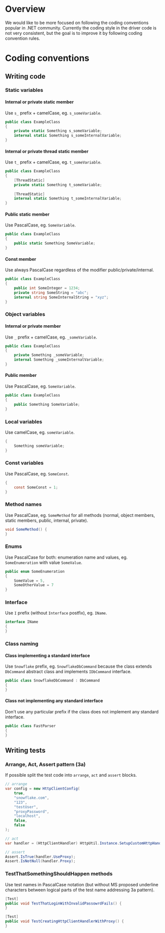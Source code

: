 # Overview

We would like to be more focused on following the coding conventions popular in .NET community.
Currently the coding style in the driver code is not very consistent, but the goal is to improve it
by following coding convention rules.

# Coding conventions

## Writing code

### Static variables

#### Internal or private static member

Use `s_` prefix + camelCase, eg. `s_someVariable`.

```csharp
public class ExampleClass
{
    private static Something s_someVariable;
    internal static Something s_someInternalVariable;
}
```

#### Internal or private thread static member

Use `t_` prefix + camelCase, eg. `t_someVariable`.

```csharp
public class ExampleClass
{
    [ThreadStatic]
    private static Something t_someVariable;
    
    [ThreadStatic]
    internal static Something t_someInternalVariable;
}
```

#### Public static member

Use PascalCase, eg. `SomeVariable`.

```csharp
public class ExampleClass
{
    public static Something SomeVariable;
}
```
#### Const member

Use always PascalCase regardless of the modifier public/private/internal.

```csharp
public class ExampleClass
{
    public int SomeInteger = 1234;
    private string SomeString = "abc";
    internal string SomeInternalString = "xyz";
}
```

### Object variables

#### Internal or private member

Use `_` prefix + camelCase, eg. `_someVariable`.

```csharp
public class ExampleClass
{
    private Something _someVariable;
    internal Something _someInternalVariable;
}
```

#### Public member

Use PascalCase, eg. `SomeVariable`.

```csharp
public class ExampleClass
{
    public Something SomeVariable;
}
```

### Local variables

Use camelCase, eg. `someVariable`.

```csharp
{
    Something someVariable;
}
```

### Const variables

Use PascalCase, eg. `SomeConst`.

```csharp
{
    const SomeConst = 1;
}
```

### Method names

Use PascalCase, eg. `SomeMethod` for all methods (normal, object members, static members, public, internal, private).

```csharp
void SomeMethod() {
}
```

### Enums

Use PascalCase for both: enumeration name and values, eg. `SomeEnumeration` with value `SomeValue`.

```csharp
public enum SomeEnumeration
{
    SomeValue = 5,
    SomeOtherValue = 7
}
```

### Interface

Use `I` prefix (without `Interface` postfix), eg. `IName`.

```csharp
interface IName
{
}
```

### Class naming

#### Class implementing a standard interface

Use `Snowflake` prefix, eg. `SnowflakeDbCommand` because the class extends `DbCommand` abstract class and implements `IDbCommand` interface.

```csharp
public class SnowflakeDbCommand : DbCommand
{
}
```

#### Class not implementing any standard interface

Don't use any particular prefix if the class does not implement any standard interface. 

```csharp
public class FastParser
{
}
```

## Writing tests

### Arrange, Act, Assert pattern (3a)

If possible split the test code into `arrange`, `act` and `assert` blocks.

```csharp
// arrange
var config = new HttpClientConfig(
    true,
    "snowflake.com",
    "123",
    "testUser",
    "proxyPassword",
    "localhost", 
    false,
    false
);

// act
var handler = (HttpClientHandler) HttpUtil.Instance.SetupCustomHttpHandler(config);

// assert
Assert.IsTrue(handler.UseProxy);
Assert.IsNotNull(handler.Proxy);
```

### TestThatSomethingShouldHappen methods

Use test names in PascalCase notation (but without MS proposed underline characters between logical parts of the test name addressing 3a pattern).

```csharp
[Test]
public void TestThatLoginWithInvalidPassowrdFails() {
}

[Test]
public void TestCreatingHttpClientHandlerWithProxy() {
}
```
